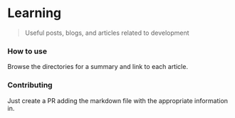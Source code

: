 # Learning

> Useful posts, blogs, and articles related to development


### How to use

Browse the directories for a summary and link to each article.


### Contributing

Just create a PR adding the markdown file with the appropriate information in.